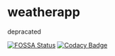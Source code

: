 # weatherapp

depracated

[![FOSSA Status](https://app.fossa.com/api/projects/git%2Bgithub.com%2Fjwkim101201%2Fflutter-weatherapp.svg?type=shield)](https://app.fossa.com/projects/git%2Bgithub.com%2Fjwkim101201%2Fflutter-weatherapp?ref=badge_shield)
[![Codacy Badge](https://api.codacy.com/project/badge/Grade/c710c6541c544bbd9832167bfa88bdb1)](https://www.codacy.com/manual/jwkim101201/flutter-weatherapp?utm_source=github.com&amp;utm_medium=referral&amp;utm_content=jwkim101201/flutter-weatherapp&amp;utm_campaign=Badge_Grade)
